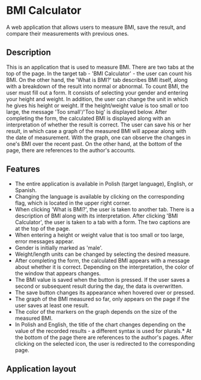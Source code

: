 # BMI Calculator 

A web application that allows users to measure BMI, save the result, and compare their measurements with previous ones.

## Description
This is an application that is used to measure BMI. There are two tabs at the top of the page. In the target tab - 'BMI Calculator' - the user can count his BMI. On the other hand, the 'What is BMI?' tab describes BMI itself, along with a breakdown of the result into normal or abnormal.
To count BMI, the user must fill out a form. It consists of selecting your gender and entering your height and weight. In addition, the user can change the unit in which he gives his height or weight. If the height/weight value is too small or too large, the message 'Too small'/'Too big' is displayed below. After completing the form, the calculated BMI is displayed along with an interpretation of whether the result is correct.
The user can save his or her result, in which case a graph of the measured BMI will appear along with the date of measurement. With the graph, one can observe the changes in one's BMI over the recent past.
On the other hand, at the bottom of the page, there are references to the author's accounts. 

## Features

* The entire application is available in Polish (target language), English, or Spanish.
* Changing the language is available by clicking on the corresponding flag, which is located in the upper right corner.
* When clicking 'What is BMI?', the user is taken to another tab. There is a description of BMI along with its interpretation. After clicking 'BMI Calculator', the user is taken to a tab with a form. The two captions are at the top of the page.
* When entering a height or weight value that is too small or too large, error messages appear.
* Gender is initially marked as 'male'.
* Weight/length units can be changed by selecting the desired measure.
* After completing the form, the calculated BMI appears with a message about whether it is correct. Depending on the interpretation, the color of the window that appears changes.
* The BMI value is saved when the button is pressed. If the user saves a second or subsequent result during the day, the data is overwritten.
* The save button changes its appearance when hovered over or pressed.
* The graph of the BMI measured so far, only appears on the page if the user saves at least one result.
* The color of the markers on the graph depends on the size of the measured BMI.
* In Polish and English, the title of the chart changes depending on the value of the recorded results - a different syntax is used for plurals.* At the bottom of the page there are references to the author's pages. After clicking on the selected icon, the user is redirected to the corresponding page.

##  Application layout

